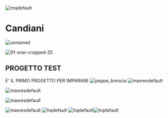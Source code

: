 ![mqdefault](https://github.com/user-attachments/assets/e83364fa-02e1-4014-aa1d-11eb86f7a7f5)

# Candiani
![unnamed](https://github.com/user-attachments/assets/be0f293c-c04d-4fa8-af5f-b0299800a173)

![91-snai-cropped-25](https://github.com/user-attachments/assets/51d1cca2-f388-438f-baa5-e73fabcf8443)

## PROGETTO TEST
E' IL PRIMO PROGETTO PER IMPARARE
![peppe_brescia](https://github.com/user-attachments/assets/44d09fef-ca92-432a-8300-dd1bc31f43f7)
![maxresdefault](https://github.com/user-attachments/assets/45ffd1b4-957d-4cad-b8cb-9cdc40bea15a)

![maxresdefault](https://github.com/user-attachments/assets/45ffd1b4-957d-4cad-b8cb-9cdc40bea15a)

![maxresdefault](https://github.com/user-attachments/assets/45ffd1b4-957d-4cad-b8cb-9cdc40bea15a)

![maxresdefault](https://github.com/user-attachments/assets/45ffd1b4-957d-4cad-b8cb-9cdc40bea15a)
![hqdefault](https://github.com/user-attachments/assets/8909a94d-57e6-43a7-8a26-61c5f0d81ad5)
![hqdefault](https://github.com/user-attachments/assets/8909a94d-57e6-43a7-8a26-61c5f0d81ad5)![hqdefault](https://github.com/user-attachments/assets/8909a94d-57e6-43a7-8a26-61c5f0d81ad5)
